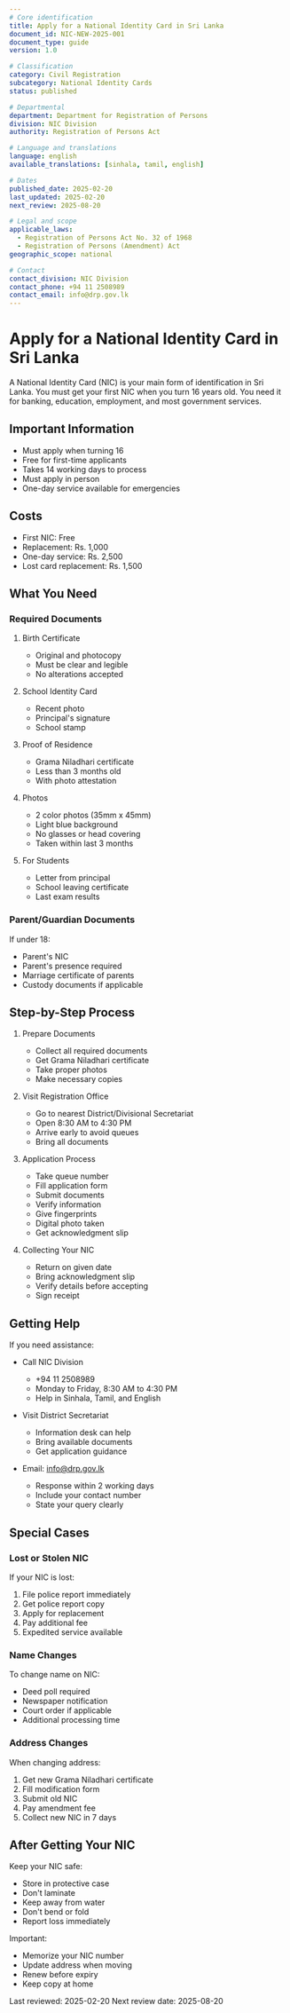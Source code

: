```yaml
---
# Core identification
title: Apply for a National Identity Card in Sri Lanka
document_id: NIC-NEW-2025-001
document_type: guide
version: 1.0

# Classification
category: Civil Registration
subcategory: National Identity Cards
status: published

# Departmental
department: Department for Registration of Persons
division: NIC Division
authority: Registration of Persons Act

# Language and translations
language: english
available_translations: [sinhala, tamil, english]

# Dates
published_date: 2025-02-20
last_updated: 2025-02-20
next_review: 2025-08-20

# Legal and scope
applicable_laws: 
  - Registration of Persons Act No. 32 of 1968
  - Registration of Persons (Amendment) Act
geographic_scope: national

# Contact
contact_division: NIC Division
contact_phone: +94 11 2508989
contact_email: info@drp.gov.lk
---
```


# Apply for a National Identity Card in Sri Lanka

A National Identity Card (NIC) is your main form of identification in Sri Lanka. You must get your first NIC when you turn 16 years old. You need it for banking, education, employment, and most government services.

## Important Information

- Must apply when turning 16
- Free for first-time applicants
- Takes 14 working days to process
- Must apply in person
- One-day service available for emergencies

## Costs
- First NIC: Free
- Replacement: Rs. 1,000
- One-day service: Rs. 2,500
- Lost card replacement: Rs. 1,500

## What You Need

### Required Documents

1. Birth Certificate
   - Original and photocopy
   - Must be clear and legible
   - No alterations accepted

2. School Identity Card
   - Recent photo
   - Principal's signature
   - School stamp

3. Proof of Residence
   - Grama Niladhari certificate
   - Less than 3 months old
   - With photo attestation

4. Photos
   - 2 color photos (35mm x 45mm)
   - Light blue background
   - No glasses or head covering
   - Taken within last 3 months

5. For Students
   - Letter from principal
   - School leaving certificate
   - Last exam results

### Parent/Guardian Documents
If under 18:
- Parent's NIC
- Parent's presence required
- Marriage certificate of parents
- Custody documents if applicable

## Step-by-Step Process

1. Prepare Documents
   - Collect all required documents
   - Get Grama Niladhari certificate
   - Take proper photos
   - Make necessary copies

2. Visit Registration Office
   - Go to nearest District/Divisional Secretariat
   - Open 8:30 AM to 4:30 PM
   - Arrive early to avoid queues
   - Bring all documents

3. Application Process
   - Take queue number
   - Fill application form
   - Submit documents
   - Verify information
   - Give fingerprints
   - Digital photo taken
   - Get acknowledgment slip

4. Collecting Your NIC
   - Return on given date
   - Bring acknowledgment slip
   - Verify details before accepting
   - Sign receipt

## Getting Help

If you need assistance:

- Call NIC Division
    - +94 11 2508989
    - Monday to Friday, 8:30 AM to 4:30 PM
    - Help in Sinhala, Tamil, and English

- Visit District Secretariat
    - Information desk can help
    - Bring available documents
    - Get application guidance

- Email: info@drp.gov.lk
    - Response within 2 working days
    - Include your contact number
    - State your query clearly

## Special Cases

### Lost or Stolen NIC
If your NIC is lost:
1. File police report immediately
2. Get police report copy
3. Apply for replacement
4. Pay additional fee
5. Expedited service available

### Name Changes
To change name on NIC:
- Deed poll required
- Newspaper notification
- Court order if applicable
- Additional processing time

### Address Changes
When changing address:
1. Get new Grama Niladhari certificate
2. Fill modification form
3. Submit old NIC
4. Pay amendment fee
5. Collect new NIC in 7 days

## After Getting Your NIC

Keep your NIC safe:
- Store in protective case
- Don't laminate
- Keep away from water
- Don't bend or fold
- Report loss immediately

Important:
- Memorize your NIC number
- Update address when moving
- Renew before expiry
- Keep copy at home

Last reviewed: 2025-02-20
Next review date: 2025-08-20